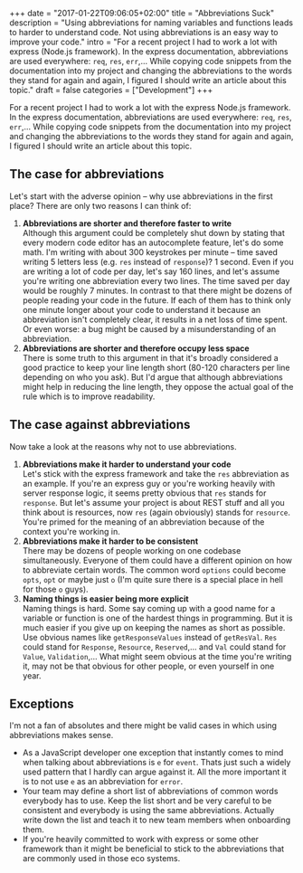 +++
date = "2017-01-22T09:06:05+02:00"
title = "Abbreviations Suck"
description = "Using abbreviations for naming variables and functions leads to harder to understand code. Not using abbreviations is an easy way to improve your code."
intro = "For a recent project I had to work a lot with express (Node.js framework). In the express documentation, abbreviations are used everywhere: `req`, `res`, `err`,... While copying code snippets from the documentation into my project and changing the abbreviations to the words they stand for again and again, I figured I should write an article about this topic."
draft = false
categories = ["Development"]
+++

For a recent project I had to work a lot with the express Node.js framework. In the express documentation, abbreviations are used everywhere: `req`, `res`, `err`,... While copying code snippets from the documentation into my project and changing the abbreviations to the words they stand for again and again, I figured I should write an article about this topic.

## The case for abbreviations
Let's start with the adverse opinion – why use abbreviations in the first place? There are only two reasons I can think of:

1. **Abbreviations are shorter and therefore faster to write**  
Although this argument could be completely shut down by stating that every modern code editor has an autocomplete feature, let's do some math. I'm writing with about 300 keystrokes per minute – time saved writing 5 letters less (e.g. `res` instead of `response`)? 1 second. Even if you are writing a lot of code per day, let's say 160 lines, and let's assume you're writing one abbreviation every two lines. The time saved per day would be roughly 7 minutes. In contrast to that there might be dozens of people reading your code in the future. If each of them has to think only one minute longer about your code to understand it because an abbreviation isn't completely clear, it results in a net loss of time spent. Or even worse: a bug might be caused by a misunderstanding of an abbreviation.
2. **Abbreviations are shorter and therefore occupy less space**  
There is some truth to this argument in that it's broadly considered a good practice to keep your line length short (80-120 characters per line depending on who you ask). But I'd argue that although abbreviations might help in reducing the line length, they oppose the actual goal of the rule which is to improve readability.

## The case against abbreviations
Now take a look at the reasons why not to use abbreviations.

1. **Abbreviations make it harder to understand your code**  
Let's stick with the express framework and take the `res` abbreviation as an example. If you're an express guy or you're working heavily with server response logic, it seems pretty obvious that `res` stands for `response`. But let's assume your project is about REST stuff and all you think about is resources, now `res` (again obviously) stands for `resource`. You're primed for the meaning of an abbreviation because of the context you're working in.
2. **Abbreviations make it harder to be consistent**  
There may be dozens of people working on one codebase simultaneously. Everyone of them could have a different opinion on how to abbreviate certain words. The common word `options` could become `opts`, `opt` or maybe just `o` (I'm quite sure there is a special place in hell for those `o` guys).
3. **Naming things is easier being more explicit**  
Naming things is hard. Some say coming up with a good name for a variable or function is one of the hardest things in programming. But it is much easier if you give up on keeping the names as short as possible. Use obvious names like `getResponseValues` instead of `getResVal`. `Res` could stand for `Response`, `Resource`, `Reserved`,... and `Val` could stand for `Value`, `Validation`,... What might seem obvious at the time you're writing it, may not be that obvious for other people, or even yourself in one year.

## Exceptions
I'm not a fan of absolutes and there might be valid cases in which using abbreviations makes sense.

- As a JavaScript developer one exception that instantly comes to mind when talking about abbreviations is `e` for `event`. Thats just such a widely used pattern that I hardly can argue against it. All the more important it is to not use `e` as an abbreviation for `error`.
- Your team may define a short list of abbreviations of common words everybody has to use. Keep the list short and be very careful to be consistent and everybody is using the same abbreviations. Actually write down the list and teach it to new team members when onboarding them.
- If you're heavily committed to work with express or some other framework than it might be beneficial to stick to the abbreviations that are commonly used in those eco systems.
